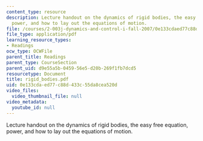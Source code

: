 ```yaml
---
content_type: resource
description: Lecture handout on the dynamics of rigid bodies, the easy free equation,
  power, and how to lay out the equations of motion.
file: /courses/2-003j-dynamics-and-control-i-fall-2007/0e133cdaed77c88d433c55da8cea520d_rigid_bodies.pdf
file_type: application/pdf
learning_resource_types:
- Readings
ocw_type: OCWFile
parent_title: Readings
parent_type: CourseSection
parent_uid: d9e55a5b-0459-56e5-d20b-269f1fb7dcd5
resourcetype: Document
title: rigid_bodies.pdf
uid: 0e133cda-ed77-c88d-433c-55da8cea520d
video_files:
  video_thumbnail_file: null
video_metadata:
  youtube_id: null
---
```

Lecture handout on the dynamics of rigid bodies, the easy free equation, power, and how to lay out the equations of motion.

